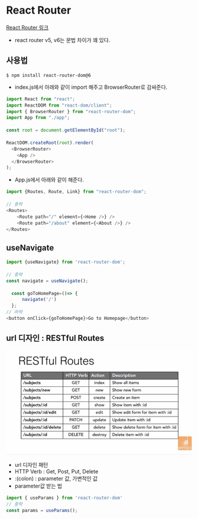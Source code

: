 # React Router

[React Router 링크](https://reactrouter.com/)
- react router v5, v6는 문법 차이가 꽤 있다.

## 사용법
``` shellscript
$ npm install react-router-dom@6
```

- index.js에서 아래와 같이 import 해주고 BrowserRouter로 감싸준다.
``` javascript
import React from "react";
import ReactDOM from "react-dom/client";
import { BrowserRouter } from "react-router-dom";
import App from "./app";

const root = document.getElementById("root");

ReactDOM.createRoot(root).render(
  <BrowserRouter>
    <App />
  </BrowserRouter>
);
```

- App.js에서 아래와 같이 해준다.
``` javascript
import {Routes, Route, Link} from "react-router-dom";

// 중략
<Routes>
    <Route path="/" element={<Home />} />
    <Route path="/about" element={<About />} />
</Routes>
```

## useNavigate
```javascript
import {useNavigate} from 'react-router-dom';

// 중략
const navigate = useNavigate();

  const goToHomePage=()=> {
      navigate('/')
  };
// 하략
<button onClick={goToHomePage}>Go to Homepage</button>
```

## url 디자인 : RESTful Routes
![RESTful Routes](./restfuleRoutes.png)
- url 디자인 패턴
- HTTP Verb : Get, Post, Put, Delete
- :(colon) : parameter 값, 가변적인 값
- parameter값 받는 법
```javascript
import { useParams } from 'react-router-dom'
// 중략
const params = useParams();
```
